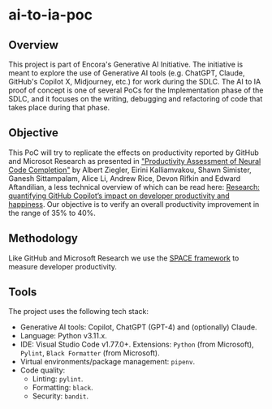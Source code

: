 # ai-to-ia-poc

## Overview

This project is part of Encora's Generative AI Initiative. The initiative is meant to explore the use of Generative AI tools (e.g. ChatGPT, Claude, GitHub's Copilot X, Midjourney, etc.) for work during the SDLC. The AI to IA proof of concept is one of several PoCs for the Implementation phase of the SDLC, and it focuses on the writing, debugging and refactoring of code that takes place during that phase.

## Objective

This PoC will try to replicate the effects on productivity reported by GitHub and Microsot Research as presented in ["Productivity Assessment of Neural Code Completion"](https://arxiv.org/abs/2205.06537) by Albert Ziegler, Eirini Kalliamvakou, Shawn Simister, Ganesh Sittampalam, Alice Li, Andrew Rice, Devon Rifkin and Edward Aftandilian, a less technical overview of which can be read here: [Research: quantifying GitHub Copilot’s impact on developer productivity and happiness](https://github.blog/2022-09-07-research-quantifying-github-copilots-impact-on-developer-productivity-and-happiness/). Our objective is to verify an overall productivity improvement in the range of 35% to 40%.

## Methodology

Like GitHub and Microsoft Research we use the [SPACE framework](https://queue.acm.org/detail.cfm?id=3454124) to measure developer productivity.

## Tools

The project uses the following tech stack:

* Generative AI tools: Copilot, ChatGPT (GPT-4) and (optionally) Claude.
* Language: Python v3.11.x.
* IDE: Visual Studio Code v1.77.0+. Extensions: `Python` (from Microsoft), `Pylint`, `Black Formatter` (from Microsoft).
* Virtual environments/package management: `pipenv`.
* Code quality: 
  * Linting: `pylint`. 
  * Formatting: `black`.
  * Security: `bandit`. 
